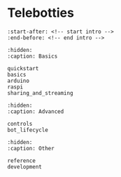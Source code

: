 # Telebotties

```{include} ../../README.md
:start-after: <!-- start intro -->
:end-before: <!-- end intro -->
```

```{toctree}
:hidden:
:caption: Basics

quickstart
basics
arduino
raspi
sharing_and_streaming
```

```{toctree}
:hidden:
:caption: Advanced

controls
bot_lifecycle
```

```{toctree}
:hidden:
:caption: Other

reference
development
```